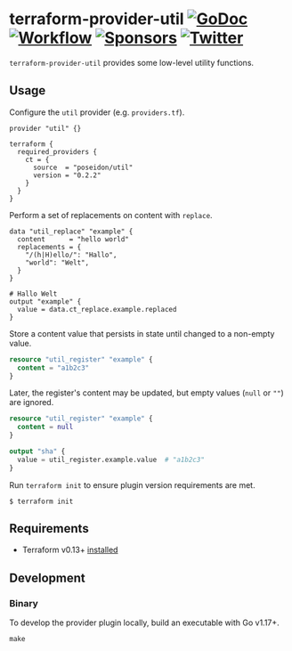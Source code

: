 # terraform-provider-util [![GoDoc](https://pkg.go.dev/badge/github.com/poseidon/terraform-provider-util.svg)](https://pkg.go.dev/github.com/poseidon/terraform-provider-util) [![Workflow](https://github.com/poseidon/terraform-provider-util/actions/workflows/test.yaml/badge.svg)](https://github.com/poseidon/terraform-provider-util/actions/workflows/test.yaml?query=branch%3Amain) [![Sponsors](https://img.shields.io/github/sponsors/poseidon?logo=github)](https://github.com/sponsors/poseidon) [![Twitter](https://img.shields.io/badge/follow-news-1da1f2?logo=twitter)](https://twitter.com/poseidonlabs)

`terraform-provider-util` provides some low-level utility functions.

## Usage

Configure the `util` provider (e.g. `providers.tf`).

```hcl
provider "util" {}

terraform {
  required_providers {
    ct = {
      source  = "poseidon/util"
      version = "0.2.2"
    }
  }
}
```

Perform a set of replacements on content with `replace`.

```hcl
data "util_replace" "example" {
  content      = "hello world"
  replacements = {
    "/(h|H)ello/": "Hallo",
    "world": "Welt",
  }
}

# Hallo Welt
output "example" {
  value = data.ct_replace.example.replaced
}
```

Store a content value that persists in state until changed to a non-empty value.

```tf
resource "util_register" "example" {
  content = "a1b2c3"
}
```

Later, the register's content may be updated, but empty values (`null` or `""`) are ignored.

```tf
resource "util_register" "example" {
  content = null
}

output "sha" {
  value = util_register.example.value  # "a1b2c3"
}
```

Run `terraform init` to ensure plugin version requirements are met.

```
$ terraform init
```

## Requirements

* Terraform v0.13+ [installed](https://www.terraform.io/downloads.html)

## Development

### Binary

To develop the provider plugin locally, build an executable with Go v1.17+.

```
make
```
